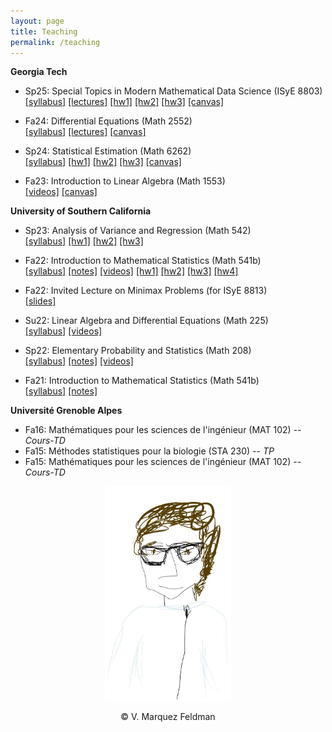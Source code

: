 ```yaml
---
layout: page
title: Teaching
permalink: /teaching
---
```

  
__Georgia Tech__  

* Sp25: Special Topics in Modern Mathematical Data Science (ISyE 8803)  
[[syllabus]](assets/teaching/Syllabi/Syllabus-E8803-S2025.pdf) 
[[lectures]](assets/teaching/Lectures/MDS-Lectures.pdf)
[[hw1]](assets/teaching/Homeworks/GaTech/8803/hw1.pdf) 
[[hw2]](assets/teaching/Homeworks/GaTech/8803/hw2.pdf) 
[[hw3]](assets/teaching/Homeworks/GaTech/8803/hw3.pdf) 
[[canvas]](https://gatech.instructure.com/courses/451798)  

* Fa24: Differential Equations (Math 2552)  
[[syllabus]](assets/teaching/Syllabi/Syllabus-M2552-F2024.pdf) 
[[lectures]](assets/teaching/Lectures/ODE-Lectures.pdf) 
[[canvas]](https://gatech.instructure.com/courses/395852)  

* Sp24: Statistical Estimation (Math 6262)  
[[syllabus]](assets/teaching/Syllabi/Syllabus-M6262-S2024.pdf) 
[[hw1]](assets/teaching/Homeworks/GaTech/6262/6262-hw1.pdf) 
[[hw2]](assets/teaching/Homeworks/GaTech/6262/6262-hw2.pdf) 
[[hw3]](assets/teaching/Homeworks/GaTech/6262/6262-hw3.pdf) 
[[canvas]](https://gatech.instructure.com/courses/365662)  

* Fa23: Introduction to Linear Algebra (Math 1553)  
[[videos]](https://www.dropbox.com/scl/fo/1mr4tk7mmpb9y3ddri0qi/h?rlkey=suhq9nu34w97ixnzs90td1fk9&dl=0) 
[[canvas]](https://gatech.instructure.com/courses/326018)  

__University of Southern California__  

* Sp23: Analysis of Variance and Regression (Math 542)  
[[syllabus]](assets/teaching/Syllabi/Syllabus-M542-S2023.pdf) 
[[hw1]](assets/teaching/Homeworks/USC/542/542-hw1.pdf) 
[[hw2]](assets/teaching/Homeworks/USC/542/542-hw2.pdf) 
[[hw3]](assets/teaching/Homeworks/USC/542/542-hw3.pdf)  

* Fa22: Introduction to Mathematical Statistics (Math 541b)  
[[syllabus]](assets/teaching/Syllabi/Syllabus-M541b-F2022.pdf) 
[[notes]](https://www.dropbox.com/scl/fo/kj63l3bha5ditcpn74rmz/h?rlkey=3aksu0n1bsb6y54zzptqz60hn&dl=0) 
[[videos]](https://www.dropbox.com/scl/fo/whfr1h4ukus68dx0twwow/h?rlkey=4nlvo13ecaiiis3ovxdbf6mk8&dl=0) 
[[hw1]](assets/teaching/Homeworks/USC/541b/541b-hw1.pdf) 
[[hw2]](assets/teaching/Homeworks/USC/541b/541b-hw2.pdf) 
[[hw3]](assets/teaching/Homeworks/USC/541b/541b-hw3.pdf) 
[[hw4]](assets/teaching/Homeworks/USC/541b/541b-hw4.pdf)  

* Fa22: Invited Lecture on Minimax Problems (for ISyE 8813)    
[[slides]](assets/slides/slides-minimax-GATech.pdf)  

* Su22: Linear Algebra and Differential Equations (Math 225)  
[[syllabus]](assets/teaching/Syllabi/Syllabus-M225-Su2022.pdf) 
[[videos]](https://www.dropbox.com/scl/fo/pq8w39t85oo3bevnka79v/h?rlkey=8vhihvbfea1asaz343q894zro&dl=0)  

* Sp22: Elementary Probability and Statistics (Math 208)  
[[syllabus]](assets/teaching/Syllabi/Syllabus-M208-S2022.pdf) 
[[notes]](https://www.dropbox.com/scl/fo/tcsvhcmlew4b69vhuulu1/h?rlkey=xxzlv6stoa21w8xt5rd4dk5nd&dl=0) 
[[videos]](https://www.dropbox.com/scl/fo/zgkrjq4nhqlxjwb3fv8er/h?rlkey=v7m01ngpof0l0uu008vbpvrg7&dl=0)  

* Fa21: Introduction to Mathematical Statistics (Math 541b)  
[[syllabus]](assets/teaching/Syllabi/Syllabus-M541b-F2021.pdf) 
[[notes]](https://www.dropbox.com/scl/fo/wu5r72el2yqqt986zk9oj/h?rlkey=7zddzzczsh5izcr61opbl7f42&dl=0)  

__Université Grenoble Alpes__  

* Fa16: Mathématiques pour les sciences de l'ingénieur (MAT 102) -- _Cours-TD_  
* Fa15: Méthodes statistiques pour la biologie (STA 230) -- _TP_  
* Fa15: Mathématiques pour les sciences de l'ingénieur (MAT 102) -- _Cours-TD_   
  

<p align = "center">
<img src="sketch_vicky.jpg" alt="Sketch by Vicky" width="40%" align="center" hspace="20">  
</p>  
<p align = "center">
&copy; V. Marquez Feldman
</p>  
